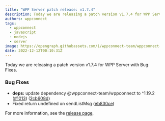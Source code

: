 ```yaml
---
title: "WPP Server patch release: v1.7.4"
description: Today we are releasing a patch version v1.7.4 for WPP Server with Bug Fixes.
authors: wppconnect
tags:
  - wppconnect
  - javascript
  - nodejs
  - server
image: https://opengraph.githubassets.com/1/wppconnect-team/wppconnect-server/releases/tag/v1.7.4
date: 2022-12-12T00:10:31Z
---
```


Today we are releasing a patch version v1.7.4 for WPP Server with Bug Fixes.

<!--truncate-->

### Bug Fixes

* **deps:** update dependency @wppconnect-team/wppconnect to ^1.19.2 ([#1013](https://github.com/wppconnect-team/wppconnect-server/issues/1013)) ([2cb608d](https://github.com/wppconnect-team/wppconnect-server/commit/2cb608dd2f7db0a0d41efdcac6e04d604f8527d9))
* Fixed return undefined on sendListMsg ([eb830ce](https://github.com/wppconnect-team/wppconnect-server/commit/eb830cee97384a0c9a84db8abc0d5f75ea688c86))

For more information, see the [release page](https://github.com/wppconnect-team/wppconnect-server/releases/tag/v1.7.4).